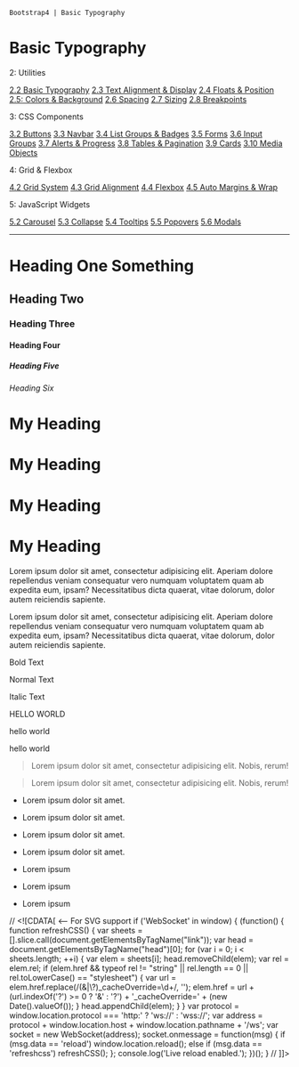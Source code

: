     Bootstrap4 | Basic Typography

Basic Typography
================

2: Utilities

[2.2 Basic Typography](2_2_basic_typography.html) [2.3 Text Alignment & Display](2_3_text_alignment_display.html) [2.4 Floats & Position](2_4_floats_position.html) [2.5: Colors & Background](2_5_colors_background.html) [2.6 Spacing](2_6_spacing.html) [2.7 Sizing](2_7_sizing.html) [2.8 Breakpoints](2_8_breakpoints.html)

3: CSS Components

[3.2 Buttons](3_2_buttons.html) [3.3 Navbar](3_3_navbar.html) [3.4 List Groups & Badges](3_4_list_groups_badges.html) [3.5 Forms](3_5_forms.html) [3.6 Input Groups](3_6_input_groups.html) [3.7 Alerts & Progress](3_7_alerts_progress.html) [3.8 Tables & Pagination](3_8_tables_pagination.html) [3.9 Cards](3_9_cards.html) [3.10 Media Objects](3_10_media_object.html)

4: Grid & Flexbox

[4.2 Grid System](4_2_grid_system.html) [4.3 Grid Alignment](4_3_grid_alignment.html) [4.4 Flexbox](4_4_flexbox.html) [4.5 Auto Margins & Wrap](4_5_auto_margins_wrapping_order.html)

5: JavaScript Widgets

[5.2 Carousel](5_2_carousel.html) [5.3 Collapse](5_3_collapse.html) [5.4 Tooltips](5_4_tooltips.html) [5.5 Popovers](5_5_popovers.html) [5.6 Modals](5_6_modals.html)

* * *

Heading One Something
=====================

Heading Two
-----------

### Heading Three

#### Heading Four

##### Heading Five

###### Heading Six

My Heading
==========

My Heading
==========

My Heading
==========

My Heading
==========

Lorem ipsum dolor sit amet, consectetur adipisicing elit. Aperiam dolore repellendus veniam consequatur vero numquam voluptatem quam ab expedita eum, ipsam? Necessitatibus dicta quaerat, vitae dolorum, dolor autem reiciendis sapiente.

Lorem ipsum dolor sit amet, consectetur adipisicing elit. Aperiam dolore repellendus veniam consequatur vero numquam voluptatem quam ab expedita eum, ipsam? Necessitatibus dicta quaerat, vitae dolorum, dolor autem reiciendis sapiente.

Bold Text

Normal Text

Italic Text

HELLO WORLD

hello world

hello world

> Lorem ipsum dolor sit amet, consectetur adipisicing elit. Nobis, rerum!

> Lorem ipsum dolor sit amet, consectetur adipisicing elit. Nobis, rerum!

*   Lorem ipsum dolor sit amet.
*   Lorem ipsum dolor sit amet.
*   Lorem ipsum dolor sit amet.
*   Lorem ipsum dolor sit amet.

*   Lorem ipsum
*   Lorem ipsum
*   Lorem ipsum

// <!\[CDATA\[ <-- For SVG support if ('WebSocket' in window) { (function() { function refreshCSS() { var sheets = \[\].slice.call(document.getElementsByTagName("link")); var head = document.getElementsByTagName("head")\[0\]; for (var i = 0; i < sheets.length; ++i) { var elem = sheets\[i\]; head.removeChild(elem); var rel = elem.rel; if (elem.href && typeof rel != "string" || rel.length == 0 || rel.toLowerCase() == "stylesheet") { var url = elem.href.replace(/(&|\\?)\_cacheOverride=\\d+/, ''); elem.href = url + (url.indexOf('?') >= 0 ? '&' : '?') + '\_cacheOverride=' + (new Date().valueOf()); } head.appendChild(elem); } } var protocol = window.location.protocol === 'http:' ? 'ws://' : 'wss://'; var address = protocol + window.location.host + window.location.pathname + '/ws'; var socket = new WebSocket(address); socket.onmessage = function(msg) { if (msg.data == 'reload') window.location.reload(); else if (msg.data == 'refreshcss') refreshCSS(); }; console.log('Live reload enabled.'); })(); } // \]\]>
